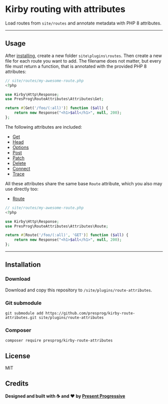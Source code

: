 # Kirby routing with attributes

Load routes from `site/routes` and annotate metadata with PHP 8 attributes.

****

## Usage

After [installing](#Installation), create a new folder `site\plugins\routes`. Then
create a new file for each route you want to add. The filename does not matter,
but every file must return a function, that is annotated with the provided
PHP 8 attributes:

```php
// site/routes/my-awesome-route.php
<?php

use Kirby\Http\Response;
use PresProg\RouteAttributes\Attributes\Get;

return #[Get('/foo/(:all)')] function ($all) {
    return new Response("<h1>$all</h1>", null, 200);
};
```

The following attributes are included:

* [Get](https://github.com/presprog/kirby-route-attributes/blob/master/src/Attributes/Get.php)
* [Head](https://github.com/presprog/kirby-route-attributes/blob/master/src/Attributes/Head.php)
* [Options](https://github.com/presprog/kirby-route-attributes/blob/master/src/Attributes/Options.php)
* [Post](https://github.com/presprog/kirby-route-attributes/blob/master/src/Attributes/Post.php)
* [Patch](https://github.com/presprog/kirby-route-attributes/blob/master/src/Attributes/Patch.php)
* [Delete](https://github.com/presprog/kirby-route-attributes/blob/master/src/Attributes/Delete.php)
* [Connect](https://github.com/presprog/kirby-route-attributes/blob/master/src/Attributes/Connect.php)
* [Trace](https://github.com/presprog/kirby-route-attributes/blob/master/src/Attributes/Trace.php)

All these attributes share the same base `Route` attribute, which you also may use directly too:
* [Route](https://github.com/presprog/kirby-route-attributes/blob/master/src/Attributes/Route.php)

```php
// site/routes/my-awesome-route.php
<?php

use Kirby\Http\Response;
use PresProg\RouteAttributes\Attributes\Route;

return #[Route('/foo/(:all)', 'GET')] function ($all) {
    return new Response("<h1>$all</h1>", null, 200);
};
```

****

## Installation

### Download

Download and copy this repository to `/site/plugins/route-attributes`.

### Git submodule

```
git submodule add https://github.com/presprog/kirby-route-attributes.git site/plugins/route-attributes
```

### Composer

```
composer require presprog/kirby-route-attributes
```

## License

MIT

## Credits

**Designed and built with ☕ and ❤ by [Present Progressive](https://www.presentprogressive.de)**
